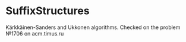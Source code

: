 # SuffixStructures
Kärkkäinen-Sanders and Ukkonen algorithms. Checked on the problem №1706 on acm.timus.ru
